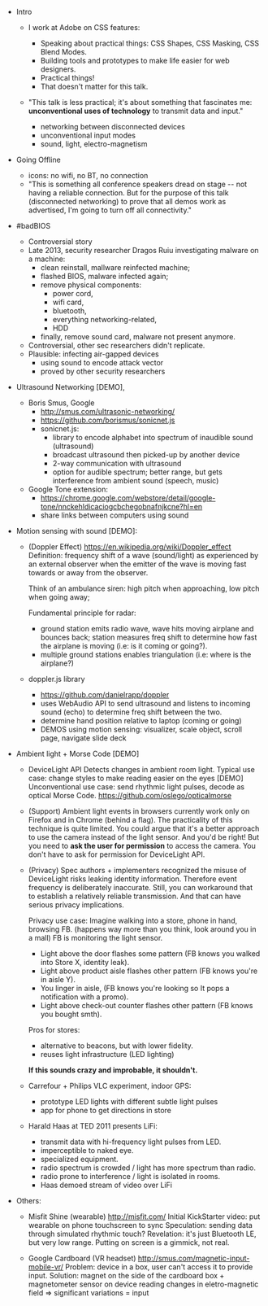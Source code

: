 - Intro
  - I work at Adobe on CSS features:
    - Speaking about practical things: CSS Shapes, CSS Masking, CSS Blend Modes.
    - Building tools and prototypes to make life easier for web designers.
    - Practical things!
    - That doesn't matter for this talk.

  - "This talk is less practical; it's about something that fascinates me: **unconventional uses of technology** to transmit data and input."
    - networking between disconnected devices
    - unconventional input modes
    - sound, light, electro-magnetism


- Going Offline
  - icons: no wifi, no BT, no connection
  - "This is something all conference speakers dread on stage -- not having a reliable connection. But for the purpose of this talk (disconnected networking) to prove that all demos work as advertised, I'm going to turn off all connectivity."


- #badBIOS
  - Controversial story
  - Late 2013, security researcher Dragos Ruiu investigating malware on a machine:
    - clean reinstall, mallware reinfected machine;
    - flashed BIOS, malware infected again;
    - remove physical components:
      - power cord,
      - wifi card,
      - bluetooth,
      - everything networking-related,
      - HDD
    - finally, remove sound card, malware not present anymore.
  - Controversial, other sec researchers didn't replicate.
  - Plausible: infecting air-gapped devices
    - using sound to encode attack vector
    - proved by other security researchers


- Ultrasound Networking [DEMO],
  - Boris Smus, Google
    - http://smus.com/ultrasonic-networking/
    - https://github.com/borismus/sonicnet.js
    - sonicnet.js:
      - library to encode alphabet into spectrum of inaudible sound (ultrasound)
      - broadcast ultrasound then picked-up by another device
      - 2-way communication with ultrasound
      - option for audible spectrum; better range, but gets interference from ambient sound (speech, music)
  - Google Tone extension:
    - https://chrome.google.com/webstore/detail/google-tone/nnckehldicaciogcbchegobnafnjkcne?hl=en
    - share links between computers using sound


- Motion sensing with sound [DEMO]:
  - (Doppler Effect)
    https://en.wikipedia.org/wiki/Doppler_effect
    Definition: frequency shift of a wave (sound/light) as experienced by an external observer when the emitter of the wave is moving fast towards or away from the observer.

    Think of an ambulance siren: high pitch when approaching, low pitch when going away;

    Fundamental principle for radar:
      - ground station emits radio wave, wave hits moving airplane and bounces back; station measures freq shift to determine how fast the airplane is moving (i.e: is it coming or going?).
      - multiple ground stations enables triangulation (i.e: where is the airplane?)

  - doppler.js library
    - https://github.com/danielrapp/doppler
    - uses WebAudio API to send ultrasound and listens to incoming sound (echo) to determine freq shift between the two.
    - determine hand position relative to laptop (coming or going)
    - DEMOS using motion sensing: visualizer, scale object, scroll page, navigate slide deck

- Ambient light + Morse Code [DEMO]
  - DeviceLight API
    Detects changes in ambient room light.
    Typical use case: change styles to make reading easier on the eyes
    [DEMO] Unconventional use case: send rhythmic light pulses, decode as optical Morse Code.
    https://github.com/oslego/opticalmorse

  - (Support)
    Ambient light events in browsers currently work only on Firefox and in Chrome (behind a flag).
    The practicality of this technique is quite limited.
    You could argue that it's a better approach to use the camera instead of the light sensor. And you'd be right!
    But you need to **ask the user for permission** to access the camera.
    You don't have to ask for permission for DeviceLight API.
  - (Privacy)
    Spec authors + implementers recognized the misuse of DeviceLight risks leaking identity information.
    Therefore event frequency is deliberately inaccurate. Still, you can workaround that to establish a relatively reliable transmission. And that can have serious privacy implications.

    Privacy use case:
    Imagine walking into a store, phone in hand, browsing FB. (happens way more than you think, look around you in a mall)
    FB is monitoring the light sensor.
    - Light above the door flashes some pattern (FB knows you walked into Store X, identity leak).
    - Light above product aisle flashes other pattern (FB knows you're in aisle Y).
    - You linger in aisle, (FB knows you're looking so It pops a notification with a promo).
    - Light above check-out counter flashes other pattern (FB knows you bought smth).

    Pros for stores:
    - alternative to beacons, but with lower fidelity.
    - reuses light infrastructure (LED lighting)

    **If this sounds crazy and improbable, it shouldn't.**

  - Carrefour + Philips VLC experiment, indoor GPS:
    - prototype LED lights with different subtle light pulses
    - app for phone to get directions in store

  - Harald Haas at TED 2011 presents LiFi:
    - transmit data with hi-frequency light pulses from LED.
    - imperceptible to naked eye.
    - specialized equipment.
    - radio spectrum is crowded / light has more spectrum than radio.
    - radio prone to interference / light is isolated in rooms.
    - Haas demoed stream of video over LiFi

- Others:
  - Misfit Shine (wearable)
    http://misfit.com/
    Initial KickStarter video: put wearable on phone touchscreen to sync
    Speculation: sending data through simulated rhythmic touch?
    Revelation: it's just Bluetooth LE, but very low range. Putting on screen is a gimmick, not real.

  - Google Cardboard (VR headset)
    http://smus.com/magnetic-input-mobile-vr/
    Problem: device in a box, user can't access it to provide input.
    Solution: magnet on the side of the cardboard box + magnetometer sensor on device reading changes in eletro-magnetic field => significant variations = input
